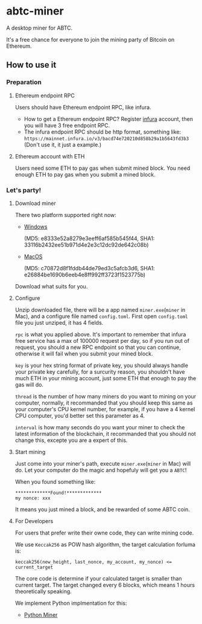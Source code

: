 # abtc-miner
A desktop miner for ABTC.

It's a free chance for everyone to join the mining party of Bitcoin on Ethereum.

## How to use it

### Preparation
1. Ethereum endpoint RPC

    Users should have Ethereum endpoint RPC, like infura.
    * How to get a Ethereum endpoint RPC? Register [infura](https://infura.io/) account, then you will have 3 free endpoint RPC.
    * The infura endpoint RPC should be http format, something like: `https://mainnet.infura.io/v3/bacd74e720210d858b29a1b5643fd3b3` (Don't use it, it just a example.)
   
2. Ethereum account with ETH

    Users need some ETH to pay gas when submit mined block. You need enough ETH to pay gas when you submit a mined block.


### Let's party!

1. Download miner

    There two platform supported right now: 
    * [Windows](https://github.com/Algorithmic-Bitcoin/abtc-miner/releases/download/0.2.0/abtc-miner-win-v0.2.0.zip) 
    
        (MD5: e8333e52a8279e3eeff6af585b545f44, SHA1: 33116b2432ee51b971d4e2e3c12dc92de642c08b)
    * [MacOS](https://github.com/Algorithmic-Bitcoin/abtc-miner/releases/download/0.2.0/abtc-miner-mac-v0.2.0.zip) 
    
        (MD5: c70872d8f1fddb44de79ed3c5afcb3d6, SHA1: e26884be1690b6eeb4e8ff992ff3723f1523775b)
    
    Download what suits for you.

2. Configure

    Unzip downloaded file, there will be a app named `miner.exe`(`miner` in Mac), and a configure file named `config.toml`. First open `config.toml` file you just unziped, it has 4 fields.
    
    `rpc` is what you applied above. It's important to remember that infura free service has a max of 100000 request per day, so if you run out of request, you should a new RPC endpoint so that you can continue, otherwise it will fail when you submit your mined block.
    
    `key` is your hex string format of private key, you should always handle your private key carefully, for a surcurity reason, you shouldn't have much ETH in your mining account, just some ETH that enough to pay the gas will do.
    
    `thread` is the number of how many miners do you want to mining on your computer, normally, it recommanded that you should keep this same as your computer's CPU kernel number, for example, if you have a 4 kernel CPU computer, you'd better set this parameter as 4.
    
    `interval` is how many seconds do you want your miner to check the latest information of the blockchain, it recommanded that you should not change this, excepte you are a expert of this.
    
3. Start mining

    Just come into your miner's path, execute `miner.exe`(`miner` in Mac) will do. Let your computer do the magic and hopefuly will get you a `ABTC`!
    
    When you found something like:
    ```
    *************Found!*************
    my nonce: xxx
    ```
    It means you just mined a block, and be rewarded of some ABTC coin.
    
 4. For Developers
 
    For users that prefer write their owne code, they can write mining code.
    
    We use `Keccak256` as POW hash algorithm, the target calculation forluma is: 
    ```
    keccak256(new_height, last_nonce, my_account, my_nonce) <= current_target
    ```
    
    The core code is determine if your calculated target is smaller than current target. The target changed every 6 blocks, which means 1 hours theoretically speaking.
    
    We implement Python implmentation for this:
    
    * [Python Miner](https://github.com/Algorithmic-Bitcoin/abtc-miner-python)

